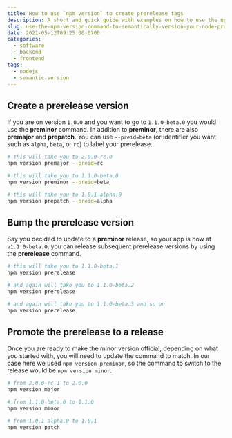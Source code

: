 ```yaml
---
title: How to use `npm version` to create prerelease tags
description: A short and quick guide with examples on how to use the npm version command to semantically version your node project with prereleases
slug: use-the-npm-version-command-to-semantically-version-your-node-project
date: 2021-05-12T09:25:00-0700
categories:
  - software
  - backend
  - frontend
tags:
  - nodejs
  - semantic-version
---
```


## Create a prerelease version

If you are on version `1.0.0` and you want to go to `1.1.0-beta.0` you would use the **preminor** command. In addition to **preminor**, there are also **premajor** and **prepatch**. You can use `--preid=beta` (or identifier you want such as `alpha`, `beta`, or `rc`) to label your prerelease.

```bash
# this will take you to 2.0.0-rc.0
npm version premajor --preid=rc

# this will take you to 1.1.0-beta.0
npm version preminor --preid=beta

# this will take you to 1.0.1-alpha.0
npm version prepatch --preid=alpha
```

## Bump the prerelease version

Say you decided to update to a **preminor** release, so your app is now at `v1.1.0-beta.0`, you can release subsequent prerelease versions by using the **prerelease** command.

```bash
# this will take you to 1.1.0-beta.1
npm version prerelease

# and again will take you to 1.1.0-beta.2
npm version prerelease

# and again will take you to 1.1.0-beta.3 and so on
npm version prerelease
```

## Promote the prerelease to a release

Once you are ready to make the minor version official, depending on what you started with, you will need to update the command to match. In our case here we used `npm version preminor`, so the command to switch to the release would be `npm version minor`.

```bash
# from 2.0.0-rc.1 to 2.0.0
npm version major

# from 1.1.0-beta.0 to 1.1.0
npm version minor

# from 1.0.1-alpha.0 to 1.0.1
npm version patch
```
